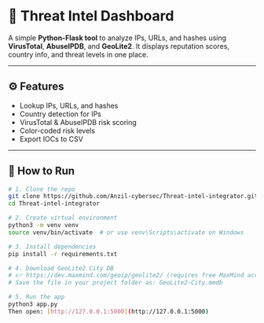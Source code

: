 # 🔐 Threat Intel Dashboard

A simple **Python-Flask tool** to analyze IPs, URLs, and hashes using **VirusTotal**, **AbuseIPDB**, and **GeoLite2**. It displays reputation scores, country info, and threat levels in one place.

---

## ⚙️ Features

- Lookup IPs, URLs, and hashes  
- Country detection for IPs  
- VirusTotal & AbuseIPDB risk scoring  
- Color-coded risk levels  
- Export IOCs to CSV

---

## 🚀 How to Run

```bash
# 1. Clone the repo
git clone https://github.com/Anzil-cybersec/Threat-intel-integrator.git
cd Threat-intel-integrator

# 2. Create virtual environment
python3 -m venv venv
source venv/bin/activate  # or use venv\Scripts\activate on Windows

# 3. Install dependencies
pip install -r requirements.txt

# 4. Download GeoLite2 City DB
# 👉 https://dev.maxmind.com/geoip/geolite2/ (requires free MaxMind account)
# Save the file in your project folder as: GeoLite2-City.mmdb

# 5. Run the app
python3 app.py 
Then open: [http://127.0.0.1:5000](http://127.0.0.1:5000)
